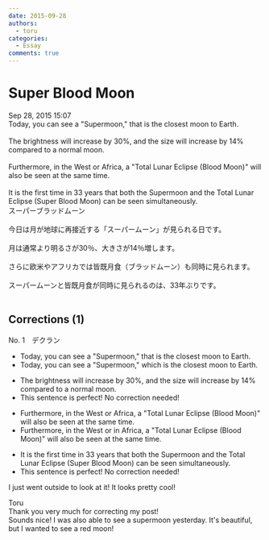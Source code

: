 ```yaml
---
date: 2015-09-28
authors:
  - toru
categories:
  - Essay
comments: true
---
```


# Super Blood Moon
<div class="date">Sep 28, 2015 15:07</div>
<div id="post"><div id="body_show_ori">
Today, you can see a "Supermoon," that is the closest moon to Earth.<br/><br/>The brightness will increase by 30%, and the size will increase by 14% compared to a normal moon.<br/><br/>Furthermore, in the West or Africa, a "Total Lunar Eclipse (Blood Moon)" will also be seen at the same time.<br/><br/>It is the first time in 33 years that both the Supermoon and the Total Lunar Eclipse (Super Blood Moon) can be seen simultaneously.
</div></div>

<!-- more -->

<div id="post_ja"><div id="body_show_mo">
スーパーブラッドムーン<br/><br/>今日は月が地球に再接近する「スーパームーン」が見られる日です。<br/><br/>月は通常より明るさが30％、大きさが14％増します。<br/><br/>さらに欧米やアフリカでは皆既月食（ブラッドムーン）も同時に見られます。<br/><br/>スーパームーンと皆既月食が同時に見られるのは、33年ぶりです。<br/><br/>
</div></div>

## Corrections (1)
<div id="block"><div class="first_name"> No. 1　<span class="just_name">デクラン</span></div><div id="block2">
<ul class="correction_field">
<li class="incorrect">Today, you can see a "Supermoon," that is the closest moon to Earth.</li>
<li class="corrected correct">
Today, you can see a "Supermoon," <span class="f_red">which</span> is the closest moon to Earth.
</li>
</ul>
<ul class="correction_field">
<li class="incorrect">The brightness will increase by 30%, and the size will increase by 14% compared to a normal moon.</li>
<li class="corrected perfect">This sentence is perfect! No correction needed!</li>
</ul>
<ul class="correction_field">
<li class="incorrect">Furthermore, in the West or Africa, a "Total Lunar Eclipse (Blood Moon)" will also be seen at the same time.</li>
<li class="corrected correct">
Furthermore, in the West or <span class="f_red">in </span>Africa, a "Total Lunar Eclipse (Blood Moon)" will also be seen at the same time.
</li>
</ul>
<ul class="correction_field">
<li class="incorrect">It is the first time in 33 years that both the Supermoon and the Total Lunar Eclipse (Super Blood Moon) can be seen simultaneously.</li>
<li class="corrected perfect">This sentence is perfect! No correction needed!</li>
</ul>
<p class="comment_small">
 I just went outside to look at it! It looks pretty cool!
</p>

</div><div class="name"><span class="just_name">Toru</span><br>
Thank you very much for correcting my post!<br/>Sounds nice! I was also able to see a supermoon yesterday. It's beautiful, but I wanted to see a red moon!
</div>
</div>
